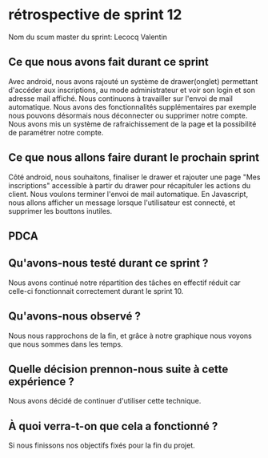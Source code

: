 # rétrospective de sprint 12
Nom du scum master du sprint: Lecocq Valentin

## Ce que nous avons fait durant ce sprint
Avec android, nous avons rajouté un système de drawer(onglet) permettant d'accéder aux inscriptions, au mode administrateur et voir son login et son adresse mail affiché. Nous continuons à travailler sur l'envoi de mail automatique. Nous avons des fonctionnalités supplémentaires par exemple nous pouvons désormais nous déconnecter ou  supprimer notre compte. Nous avons mis un système de rafraichissement de la page et la possibilité de paramétrer notre compte.

## Ce que nous allons faire durant le prochain sprint
Côté android, nous souhaitons, finaliser le drawer et rajouter une page "Mes inscriptions" accessible à partir du drawer pour récapituler les actions du client. Nous voulons terminer l'envoi de mail automatique. En Javascript, nous allons afficher un message lorsque l'utilisateur est connecté, et supprimer les bouttons inutiles.

## PDCA

## Qu'avons-nous testé durant ce sprint ?
Nous avons continué notre répartition des tâches en effectif réduit car celle-ci fonctionnait correctement durant le sprint 10.

## Qu'avons-nous observé ?
Nous nous rapprochons de la fin, et grâce à notre graphique nous voyons que nous sommes dans les temps.

## Quelle décision prennon-nous suite à cette expérience ?
Nous avons décidé de continuer d'utiliser cette technique.

## À quoi verra-t-on que cela a fonctionné ? 
Si nous finissons nos objectifs fixés pour la fin du projet.
